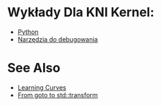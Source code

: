 # Wykłady Dla KNI Kernel:

- [Python](https://github.com/Alexander3/articles/blob/master/Python/First%20steps.md "Python - 1")
- [Narzędzia do debugowania](https://github.com/Alexander3/articles/blob/master/Narz%C4%99dzia%20do%20debugowania/Debugging.md "Narzędzia do debugowania")



# See Also
- [Learning Curves](https://github.com/Dobiasd/articles/blob/master/programming_language_learning_curves.md "Dobiasd's Learning Curves")
- [From goto to std::transform](https://github.com/Dobiasd/articles/blob/master/from_goto_to_std-transform.md "Dobiasd's From goto to std::transform")